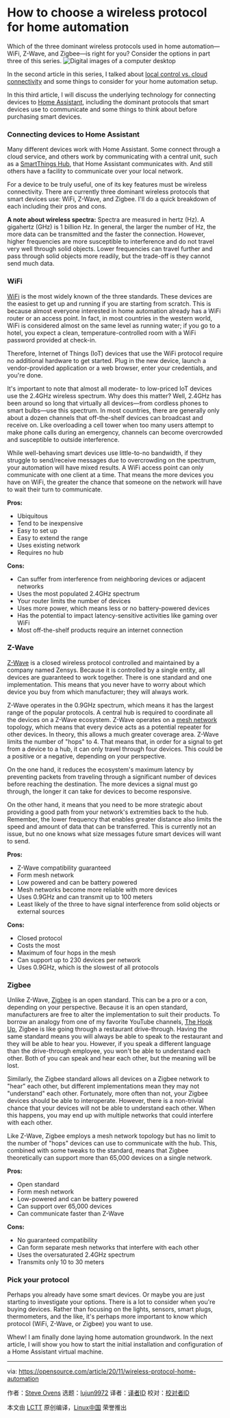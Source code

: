 [#]: collector: (lujun9972)
[#]: translator: ( )
[#]: reviewer: ( )
[#]: publisher: ( )
[#]: url: ( )
[#]: subject: (How to choose a wireless protocol for home automation)
[#]: via: (https://opensource.com/article/20/11/wireless-protocol-home-automation)
[#]: author: (Steve Ovens https://opensource.com/users/stratusss)

How to choose a wireless protocol for home automation
======
Which of the three dominant wireless protocols used in home
automation—WiFi, Z-Wave, and Zigbee—is right for you? Consider the
options in part three of this series.
![Digital images of a computer desktop][1]

In the second article in this series, I talked about [local control vs. cloud connectivity][2] and some things to consider for your home automation setup.

In this third article, I will discuss the underlying technology for connecting devices to [Home Assistant][3], including the dominant protocols that smart devices use to communicate and some things to think about before purchasing smart devices.

### Connecting devices to Home Assistant

Many different devices work with Home Assistant. Some connect through a cloud service, and others work by communicating with a central unit, such as a [SmartThings Hub][4], that Home Assistant communicates with. And still others have a facility to communicate over your local network.

For a device to be truly useful, one of its key features must be wireless connectivity. There are currently three dominant wireless protocols that smart devices use: WiFi, Z-Wave, and Zigbee. I'll do a quick breakdown of each including their pros and cons.

**A note about wireless spectra:** Spectra are measured in hertz (Hz). A gigahertz (GHz) is 1 billion Hz. In general, the larger the number of Hz, the more data can be transmitted and the faster the connection. However, higher frequencies are more susceptible to interference and do not travel very well through solid objects. Lower frequencies can travel further and pass through solid objects more readily, but the trade-off is they cannot send much data.

### WiFi

[WiFi][5] is the most widely known of the three standards. These devices are the easiest to get up and running if you are starting from scratch. This is because almost everyone interested in home automation already has a WiFi router or an access point. In fact, in most countries in the western world, WiFi is considered almost on the same level as running water; if you go to a hotel, you expect a clean, temperature-controlled room with a WiFi password provided at check-in.

Therefore, Internet of Things (IoT) devices that use the WiFi protocol require no additional hardware to get started. Plug in the new device, launch a vendor-provided application or a web browser, enter your credentials, and you're done.

It's important to note that almost all moderate- to low-priced IoT devices use the 2.4GHz wireless spectrum. Why does this matter? Well, 2.4GHz has been around so long that virtually all devices—from cordless phones to smart bulbs—use this spectrum. In most countries, there are generally only about a dozen channels that off-the-shelf devices can broadcast and receive on. Like overloading a cell tower when too many users attempt to make phone calls during an emergency, channels can become overcrowded and susceptible to outside interference.

While well-behaving smart devices use little-to-no bandwidth, if they struggle to send/receive messages due to overcrowding on the spectrum, your automation will have mixed results. A WiFi access point can only communicate with one client at a time. That means the more devices you have on WiFi, the greater the chance that someone on the network will have to wait their turn to communicate.

**Pros:**

  * Ubiquitous
  * Tend to be inexpensive
  * Easy to set up
  * Easy to extend the range
  * Uses existing network
  * Requires no hub



**Cons:**

  * Can suffer from interference from neighboring devices or adjacent networks
  * Uses the most populated 2.4GHz spectrum
  * Your router limits the number of devices
  * Uses more power, which means less or no battery-powered devices
  * Has the potential to impact latency-sensitive activities like gaming over WiFi
  * Most off-the-shelf products require an internet connection



### Z-Wave

[Z-Wave][6] is a closed wireless protocol controlled and maintained by a company named Zensys. Because it is controlled by a single entity, all devices are guaranteed to work together. There is one standard and one implementation. This means that you never have to worry about which device you buy from which manufacturer; they will always work.

Z-Wave operates in the 0.9GHz spectrum, which means it has the largest range of the popular protocols. A central hub is required to coordinate all the devices on a Z-Wave ecosystem. Z-Wave operates on a [mesh network][7] topology, which means that every device acts as a potential repeater for other devices. In theory, this allows a much greater coverage area. Z-Wave limits the number of "hops" to 4. That means that, in order for a signal to get from a device to a hub, it can only travel through four devices. This could be a positive or a negative, depending on your perspective. 

On the one hand, it reduces the ecosystem's maximum latency by preventing packets from traveling through a significant number of devices before reaching the destination. The more devices a signal must go through, the longer it can take for devices to become responsive.

On the other hand, it means that you need to be more strategic about providing a good path from your network's extremities back to the hub. Remember, the lower frequency that enables greater distance also limits the speed and amount of data that can be transferred. This is currently not an issue, but no one knows what size messages future smart devices will want to send.

**Pros:**

  * Z-Wave compatibility guaranteed
  * Form mesh network 
  * Low powered and can be battery powered
  * Mesh networks become more reliable with more devices
  * Uses 0.9GHz and can transmit up to 100 meters
  * Least likely of the three to have signal interference from solid objects or external sources



**Cons:**

  * Closed protocol
  * Costs the most
  * Maximum of four hops in the mesh
  * Can support up to 230 devices per network
  * Uses 0.9GHz, which is the slowest of all protocols



### Zigbee

Unlike Z-Wave, [Zigbee][8] is an open standard. This can be a pro or a con, depending on your perspective. Because it is an open standard, manufacturers are free to alter the implementation to suit their products. To borrow an analogy from one of my favorite YouTube channels, [The Hook Up][9], Zigbee is like going through a restaurant drive-through. Having the same standard means you will always be able to speak to the restaurant and they will be able to hear you. However, if you speak a different language than the drive-through employee, you won't be able to understand each other. Both of you can speak and hear each other, but the meaning will be lost.

Similarly, the Zigbee standard allows all devices on a Zigbee network to "hear" each other, but different implementations mean they may not "understand" each other. Fortunately, more often than not, your Zigbee devices should be able to interoperate. However, there is a non-trivial chance that your devices will not be able to understand each other. When this happens, you may end up with multiple networks that could interfere with each other.

Like Z-Wave, Zigbee employs a mesh network topology but has no limit to the number of "hops" devices can use to communicate with the hub. This, combined with some tweaks to the standard, means that Zigbee theoretically can support more than 65,000 devices on a single network.

**Pros:**

  * Open standard
  * Form mesh network
  * Low-powered and can be battery powered
  * Can support over 65,000 devices
  * Can communicate faster than Z-Wave



**Cons:**

  * No guaranteed compatibility
  * Can form separate mesh networks that interfere with each other
  * Uses the oversaturated 2.4GHz spectrum
  * Transmits only 10 to 30 meters



### Pick your protocol

Perhaps you already have some smart devices. Or maybe you are just starting to investigate your options. There is a lot to consider when you're buying devices. Rather than focusing on the lights, sensors, smart plugs, thermometers, and the like, it's perhaps more important to know which protocol (WiFi, Z-Wave, or Zigbee) you want to use.

Whew! I am finally done laying home automation groundwork. In the next article, I will show you how to start the initial installation and configuration of a Home Assistant virtual machine.

--------------------------------------------------------------------------------

via: https://opensource.com/article/20/11/wireless-protocol-home-automation

作者：[Steve Ovens][a]
选题：[lujun9972][b]
译者：[译者ID](https://github.com/译者ID)
校对：[校对者ID](https://github.com/校对者ID)

本文由 [LCTT](https://github.com/LCTT/TranslateProject) 原创编译，[Linux中国](https://linux.cn/) 荣誉推出

[a]: https://opensource.com/users/stratusss
[b]: https://github.com/lujun9972
[1]: https://opensource.com/sites/default/files/styles/image-full-size/public/lead-images/computer_browser_web_desktop.png?itok=Bw8ykZMA (Digital images of a computer desktop)
[2]: https://opensource.com/article/20/11/cloud-vs-local-home-automation
[3]: https://opensource.com/article/20/11/home-assistant
[4]: https://www.smartthings.com/
[5]: https://en.wikipedia.org/wiki/Wi-Fi
[6]: https://www.z-wave.com/
[7]: https://en.wikipedia.org/wiki/Mesh_networking
[8]: https://zigbeealliance.org/
[9]: https://www.youtube.com/channel/UC2gyzKcHbYfqoXA5xbyGXtQ
